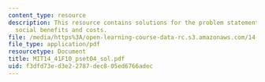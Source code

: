 ```yaml
---
content_type: resource
description: This resource contains solutions for the problem statements related to
  social benefits and costs.
file: /media/https%3A/open-learning-course-data-rc.s3.amazonaws.com/14-41-public-finance-and-public-policy-fall-2010/f3dfd73ed3e22787dec805ed6766adec_MIT14_41F10_pset04_sol.pdf
file_type: application/pdf
resourcetype: Document
title: MIT14_41F10_pset04_sol.pdf
uid: f3dfd73e-d3e2-2787-dec8-05ed6766adec
---
```

